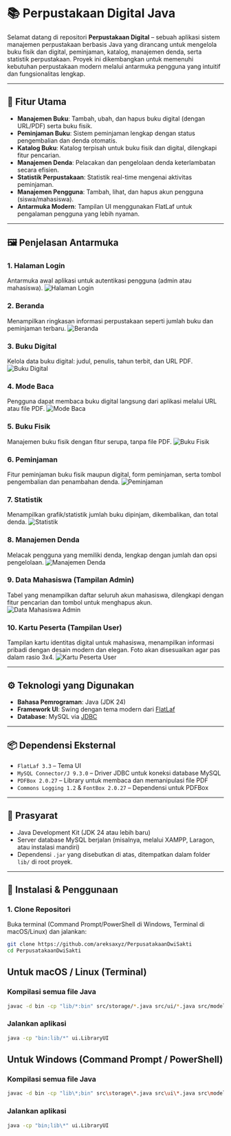 # 📚 Perpustakaan Digital Java

Selamat datang di repositori **Perpustakaan Digital** – sebuah aplikasi sistem manajemen perpustakaan berbasis Java yang dirancang untuk mengelola buku fisik dan digital, peminjaman, katalog, manajemen denda, serta statistik perpustakaan. Proyek ini dikembangkan untuk memenuhi kebutuhan perpustakaan modern melalui antarmuka pengguna yang intuitif dan fungsionalitas lengkap.

---

## 🎯 Fitur Utama

- **Manajemen Buku**: Tambah, ubah, dan hapus buku digital (dengan URL/PDF) serta buku fisik.
- **Peminjaman Buku**: Sistem peminjaman lengkap dengan status pengembalian dan denda otomatis.
- **Katalog Buku**: Katalog terpisah untuk buku fisik dan digital, dilengkapi fitur pencarian.
- **Manajemen Denda**: Pelacakan dan pengelolaan denda keterlambatan secara efisien.
- **Statistik Perpustakaan**: Statistik real-time mengenai aktivitas peminjaman.
- **Manajemen Pengguna**: Tambah, lihat, dan hapus akun pengguna (siswa/mahasiswa).
- **Antarmuka Modern**: Tampilan UI menggunakan FlatLaf untuk pengalaman pengguna yang lebih nyaman.

---

## 🖼️ Penjelasan Antarmuka

### 1. Halaman Login
Antarmuka awal aplikasi untuk autentikasi pengguna (admin atau mahasiswa).
![Halaman Login](tampilan/halamanlogin.png)

### 2. Beranda
Menampilkan ringkasan informasi perpustakaan seperti jumlah buku dan peminjaman terbaru.
![Beranda](tampilan/beranda.png)

### 3. Buku Digital
Kelola data buku digital: judul, penulis, tahun terbit, dan URL PDF.
![Buku Digital](tampilan/bukudigital.png)

### 4. Mode Baca
Pengguna dapat membaca buku digital langsung dari aplikasi melalui URL atau file PDF.
![Mode Baca](tampilan/modebaca.png)

### 5. Buku Fisik
Manajemen buku fisik dengan fitur serupa, tanpa file PDF.
![Buku Fisik](tampilan/bukufisik.png)

### 6. Peminjaman
Fitur peminjaman buku fisik maupun digital, form peminjaman, serta tombol pengembalian dan penambahan denda.
![Peminjaman](tampilan/peminjaman.png)

### 7. Statistik
Menampilkan grafik/statistik jumlah buku dipinjam, dikembalikan, dan total denda.
![Statistik](tampilan/riwayat.png)

### 8. Manajemen Denda
Melacak pengguna yang memiliki denda, lengkap dengan jumlah dan opsi pengelolaan.
![Manajemen Denda](tampilan/denda.png)

### 9. Data Mahasiswa (Tampilan Admin)
Tabel yang menampilkan daftar seluruh akun mahasiswa, dilengkapi dengan fitur pencarian dan tombol untuk menghapus akun.
![Data Mahasiswa Admin](tampilan/datamahasiswa.png)

### 10. Kartu Peserta (Tampilan User)
Tampilan kartu identitas digital untuk mahasiswa, menampilkan informasi pribadi dengan desain modern dan elegan. Foto akan disesuaikan agar pas dalam rasio 3x4.
![Kartu Peserta User](tampilan/kartupeserta.png)

---

## ⚙️ Teknologi yang Digunakan

- **Bahasa Pemrograman**: Java (JDK 24)
- **Framework UI**: Swing dengan tema modern dari [FlatLaf](https://www.formdev.com/flatlaf/)
- **Database**: MySQL via [JDBC](https://dev.mysql.com/downloads/connector/j/)

---

## 📦 Dependensi Eksternal

- `FlatLaf 3.3` – Tema UI
- `MySQL Connector/J 9.3.0` – Driver JDBC untuk koneksi database MySQL
- `PDFBox 2.0.27` – Library untuk membaca dan memanipulasi file PDF
- `Commons Logging 1.2` & `FontBox 2.0.27` – Dependensi untuk PDFBox

---

## 🔧 Prasyarat

- Java Development Kit (JDK 24 atau lebih baru)
- Server database MySQL berjalan (misalnya, melalui XAMPP, Laragon, atau instalasi mandiri)
- Dependensi `.jar` yang disebutkan di atas, ditempatkan dalam folder `lib/` di root proyek.

---

## 🚀 Instalasi & Penggunaan

### 1. Clone Repositori

Buka terminal (Command Prompt/PowerShell di Windows, Terminal di macOS/Linux) dan jalankan:

```bash
git clone https://github.com/areksaxyz/PerpusatakaanDwiSakti
cd PerpusatakaanDwiSakti
```
## Untuk macOS / Linux (Terminal)

### Kompilasi semua file Java
```bash
javac -d bin -cp "lib/*:bin" src/storage/*.java src/ui/*.java src/model/*.java
```
### Jalankan aplikasi
```bash
java -cp "bin:lib/*" ui.LibraryUI
```
## Untuk Windows (Command Prompt / PowerShell)

### Kompilasi semua file Java
```bash
javac -d bin -cp "lib\*;bin" src\storage\*.java src\ui\*.java src\model\*.java
```
### Jalankan aplikasi
```bash
java -cp "bin;lib\*" ui.LibraryUI
```
